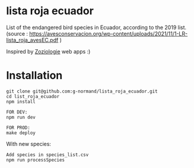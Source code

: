 # lista roja ecuador

List of the endangered bird species in Ecuador, according to the 2019 list.
(source : https://avesconservacion.org/wp-content/uploads/2021/11/1-LR-lista_roja_avesEC.pdf )

Inspired by <a href="https://github.com/Zoziologie">Zoziologie</a> web apps :)

# Installation

```
git clone git@github.com:g-normand/lista_roja_ecuador.git
cd list_roja_ecuador
npm install

FOR DEV:
npm run dev

FOR PROD:
make deploy
```

With new species:
```
Add species in species_list.csv
npm run processSpecies
```
